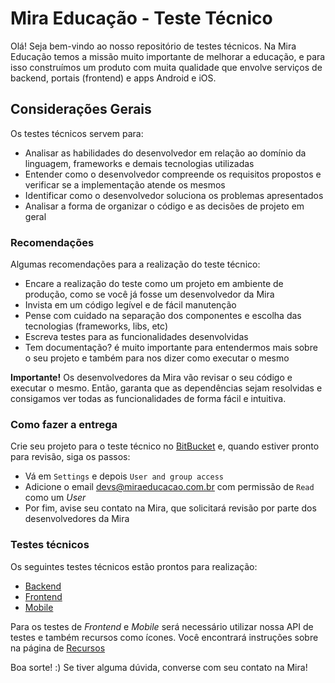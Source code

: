 # Mira Educação - Teste Técnico

Olá! Seja bem-vindo ao nosso repositório de testes técnicos. Na Mira Educação temos a missão muito importante de melhorar a educação, e para isso construímos um produto com muita qualidade que envolve serviços de backend, portais (frontend) e apps Android e iOS.

## Considerações Gerais
Os testes técnicos servem para:
- Analisar as habilidades do desenvolvedor em relação ao domínio da linguagem, frameworks e demais tecnologias utilizadas
- Entender como o desenvolvedor compreende os requisitos propostos e verificar se a implementação atende os mesmos
- Identificar como o desenvolvedor soluciona os problemas apresentados
- Analisar a forma de organizar o código e as decisões de projeto em geral

### Recomendações
Algumas recomendações para a realização do teste técnico:
- Encare a realização do teste como um projeto em ambiente de produção, como se você já fosse um desenvolvedor da Mira
- Invista em um código legível e de fácil manutenção
- Pense com cuidado na separação dos componentes e escolha das tecnologias (frameworks, libs, etc)
- Escreva testes para as funcionalidades desenvolvidas
- Tem documentação? é muito importante para entendermos mais sobre o seu projeto e também para nos dizer como executar o mesmo

**Importante!** Os desenvolvedores da Mira vão revisar o seu código e executar o mesmo. Então, garanta que as dependências sejam resolvidas e consigamos ver todas as funcionalidades de forma fácil e intuitiva.

### Como fazer a entrega
Crie seu projeto para o teste técnico no [BitBucket](bitbucket.org) e, quando estiver pronto para revisão, siga os passos:
- Vá em `Settings` e depois `User and group access`
- Adicione o email devs@miraeducacao.com.br com permissão de `Read` como um *User*
- Por fim, avise seu contato na Mira, que solicitará revisão por parte dos desenvolvedores da Mira

### Testes técnicos
Os seguintes testes técnicos estão prontos para realização:
- [Backend](backend)
- [Frontend](frontend)
- [Mobile](mobile)

Para os testes de *Frontend* e *Mobile* será necessário utilizar nossa API de testes e também recursos como ícones. Você encontrará instruções sobre na página de [Recursos](recursos)

Boa sorte! :) Se tiver alguma dúvida, converse com seu contato na Mira!
